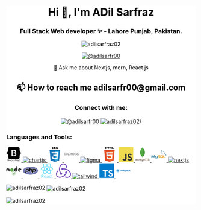<div style="background-color: white;color: black;">
    <h1 align="center">Hi 👋, I'm ADil Sarfraz</h1>
    <h3 align="center">Full Stack Web developer ✨ - Lahore Punjab, Pakistan.</h3>
    <p align="center"> 
    <img src="https://komarev.com/ghpvc/?username=adilsarfraz02&label=Profile%20views&color=0e75b6&style=flat"
            alt="adilsarfraz02" title="ADil Sarfraz" /> </p>
    <p align="center"> <a href="https://twitter.com/@adilsarfr00" target="blank"><img
                src="https://img.shields.io/twitter/follow/@adilsarfr00?logo=twitter&style=for-the-badge"
                alt="@adilsarfr00" /></a>
    <p align="center">💬 Ask me about Nextjs, mern, React js</p>
    <h2 align="center">📫 How to reach me adilsarfr00@gmail.com</h2>
</p>
    <h3 align="center">Connect with me:</h3>
    <p align="center">
        <a href="https://twitter.com/@adilsarfr00" target="blank"><img align="center"
                src="https://raw.githubusercontent.com/rahuldkjain/github-profile-readme-generator/master/src/images/icons/Social/twitter.svg"
                alt="@adilsarfr00" height="30" width="40" /></a>
        <a href="https://linkedin.com/in/adilsarfraz02/" target="blank"><img align="center"
                src="https://raw.githubusercontent.com/rahuldkjain/github-profile-readme-generator/master/src/images/icons/Social/linked-in-alt.svg"
                alt="adilsarfraz02/" height="30" width="40" /></a>
    </p>
    <h3 align="left">Languages and Tools:</h3>
    <p align="left"> <a href="https://getbootstrap.com" target="_blank" rel="noreferrer"> <img
                src="https://raw.githubusercontent.com/devicons/devicon/master/icons/bootstrap/bootstrap-plain-wordmark.svg"
                alt="bootstrap" width="40" height="40" /> </a> <a href="https://www.chartjs.org" target="_blank"
            rel="noreferrer"> <img src="https://www.chartjs.org/media/logo-title.svg" alt="chartjs" width="40"
                height="40" /> </a> <a href="https://www.w3schools.com/css/" target="_blank" rel="noreferrer"> <img
                src="https://raw.githubusercontent.com/devicons/devicon/master/icons/css3/css3-original-wordmark.svg"
                alt="css3" width="40" height="40" /> </a> <a href="https://expressjs.com" target="_blank"
            rel="noreferrer"> <img
                src="https://raw.githubusercontent.com/devicons/devicon/master/icons/express/express-original-wordmark.svg"
                alt="express" width="40" height="40" /> </a> <a href="https://www.figma.com/" target="_blank"
            rel="noreferrer"> <img src="https://www.vectorlogo.zone/logos/figma/figma-icon.svg" alt="figma" width="40"
                height="40" /> </a> <a href="https://www.w3.org/html/" target="_blank" rel="noreferrer"> <img
                src="https://raw.githubusercontent.com/devicons/devicon/master/icons/html5/html5-original-wordmark.svg"
                alt="html5" width="40" height="40" /> </a> <a
            href="https://developer.mozilla.org/en-US/docs/Web/JavaScript" target="_blank" rel="noreferrer"> <img
                src="https://raw.githubusercontent.com/devicons/devicon/master/icons/javascript/javascript-original.svg"
                alt="javascript" width="40" height="40" /> </a> <a href="https://www.mongodb.com/" target="_blank"
            rel="noreferrer"> <img
                src="https://raw.githubusercontent.com/devicons/devicon/master/icons/mongodb/mongodb-original-wordmark.svg"
                alt="mongodb" width="40" height="40" /> </a> <a href="https://www.mysql.com/" target="_blank"
            rel="noreferrer"> <img
                src="https://raw.githubusercontent.com/devicons/devicon/master/icons/mysql/mysql-original-wordmark.svg"
                alt="mysql" width="40" height="40" /> </a> <a href="https://nextjs.org/" target="_blank"
            rel="noreferrer"> <img src="https://cdn.worldvectorlogo.com/logos/nextjs-2.svg" alt="nextjs" width="40"
                height="40" /> </a> <a href="https://nodejs.org" target="_blank" rel="noreferrer"> <img
                src="https://raw.githubusercontent.com/devicons/devicon/master/icons/nodejs/nodejs-original-wordmark.svg"
                alt="nodejs" width="40" height="40" /> </a> <a href="https://www.php.net" target="_blank"
            rel="noreferrer"> <img
                src="https://raw.githubusercontent.com/devicons/devicon/master/icons/php/php-original.svg" alt="php"
                width="40" height="40" /> </a> <a href="https://reactjs.org/" target="_blank" rel="noreferrer"> <img
                src="https://raw.githubusercontent.com/devicons/devicon/master/icons/react/react-original-wordmark.svg"
                alt="react" width="40" height="40" /> </a> <a href="https://redux.js.org" target="_blank"
            rel="noreferrer"> <img
                src="https://raw.githubusercontent.com/devicons/devicon/master/icons/redux/redux-original.svg"
                alt="redux" width="40" height="40" /> </a> <a href="https://tailwindcss.com/" target="_blank"
            rel="noreferrer"> <img src="https://www.vectorlogo.zone/logos/tailwindcss/tailwindcss-icon.svg"
                alt="tailwind" width="40" height="40" /> </a> <a href="https://www.typescriptlang.org/" target="_blank"
            rel="noreferrer"> <img
                src="https://raw.githubusercontent.com/devicons/devicon/master/icons/typescript/typescript-original.svg"
                alt="typescript" width="40" height="40" /> </a> <a href="https://webpack.js.org" target="_blank"
            rel="noreferrer"> <img
                src="https://raw.githubusercontent.com/devicons/devicon/d00d0969292a6569d45b06d3f350f463a0107b0d/icons/webpack/webpack-original-wordmark.svg"
                alt="webpack" width="40" height="40" /> </a> </p>
    <p><img align="left"
            src="https://github-readme-stats.vercel.app/api/top-langs?username=adilsarfraz02&show_icons=true&locale=en&layout=compact"
            alt="adilsarfraz02" /></p>
    <p>&nbsp;<img align="center"
            src="https://github-readme-stats.vercel.app/api?username=adilsarfraz02&show_icons=true&locale=en"
            alt="adilsarfraz02" /></p>
    <p><img align="center" src="https://github-readme-streak-stats.herokuapp.com/?user=adilsarfraz02&"
            alt="adilsarfraz02" /></p></div>
